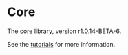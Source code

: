 # Core

The core library, version r1.0.14-BETA-6.

See the [tutorials](tutorials/index.md) for more information.
